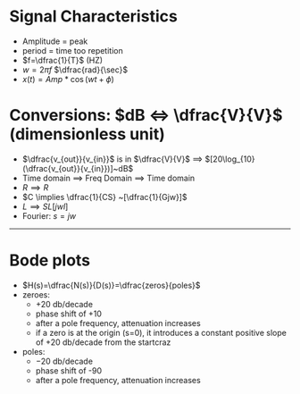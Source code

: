 # Signal Characteristics
- Amplitude = peak
- period = time too repetition
- $f=\dfrac{1}{T}$ (HZ)
- $w=2\pi f$ $\dfrac{rad}{\sec}$
- $x(t)= {Amp}*\cos(wt+\phi)$
# Conversions: $dB <=> \dfrac{V}{V}$ (dimensionless unit)
- $\dfrac{v_{out}}{v_{in}}$ is in $\dfrac{V}{V}$ $\implies$ $[20\log_{10}(\dfrac{v_{out}}{v_{in}})]~dB$
- Time domain $\implies$ Freq Domain $\implies$ Time domain
- $R\implies R$
- $C \implies \dfrac{1}{CS} ~[\dfrac{1}{Gjw}]$
- $L \implies SL [jwl]$
- Fourier: $s=jw$
___
# Bode plots
- $H(s)=\dfrac{N(s)}{D(s)}=\dfrac{zeros}{poles}$
- zeroes:
	- $+20$ db/decade
	- phase shift of +10
	- after a pole frequency, attenuation increases
	- if a zero is at the origin (s=0), it introduces a constant positive slope of $+20$ db/decade from the startcraz
- poles:
	- $-20$ db/decade
	- phase shift of -90
	- after a pole frequency, attenuation increases